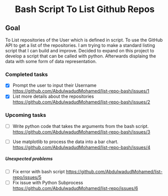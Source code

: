 <h1 align="center">Bash Script To List Github Repos</h1>

## Goal


To List repositories of the User which is defined in script. To use the GitHub API to get a list of the repositories. I am trying to make a standard listing script that I can build and improve. Decided to expand on this project to develop a script that can be called with python. Afterwards displaing the data with some form of data representation.

### Completed tasks

- [x] Prompt the user to input their Username https://github.com/AbdulwadudMohamed/list-repo-bash/issues/1
- [x] List more details about the repositories https://github.com/AbdulwadudMohamed/list-repo-bash/issues/2

### Upcoming tasks

- [ ] Write python code that takes the arguments from the bash script. https://github.com/AbdulwadudMohamed/list-repo-bash/issues/3
- [ ] Use matplotlib to process the data into a bar chart. https://github.com/AbdulwadudMohamed/list-repo-bash/issues/4


##### Unexpected problems

- [ ] Fix error with bash script https://github.com/AbdulwadudMohamed/list-repo/issues/5
- [ ] Fix issue with Python Subprocess https://github.com/AbdulwadudMohamed/list-repo/issues/6
